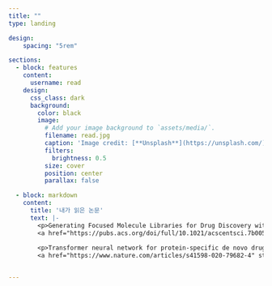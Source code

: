 ```yaml
---
title: ""
type: landing

design:
    spacing: "5rem"

sections:
  - block: features
    content:
      username: read
    design:
      css_class: dark
      background: 
        color: black
        image:
          # Add your image background to `assets/media/`.
          filename: read.jpg
          caption: 'Image credit: [**Unsplash**](https://unsplash.com/)'
          filters:
            brightness: 0.5
          size: cover
          position: center
          parallax: false

  - block: markdown
    content:
      title: '내가 읽은 논문'
      text: |-
        <p>Generating Focused Molecule Libraries for Drug Discovery with Recurrent Neural Networks</p>
        <a href="https://pubs.acs.org/doi/full/10.1021/acscentsci.7b00512" style="font-size: 13px;">[사이트로이동](https://pubs.acs.org/doi/full/10.1021/acscentsci.7b00512)</a>
        
        <p>Transformer neural network for protein-specific de novo drug generation as a machine translation problem</p>
        <a href="https://www.nature.com/articles/s41598-020-79682-4" style="font-size: 13px;">[사이트로 이동](https://www.nature.com/articles/s41598-020-79682-4)</a>


---
```


